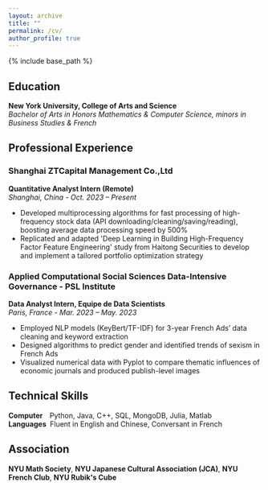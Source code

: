 ```yaml
---
layout: archive
title: ""
permalink: /cv/
author_profile: true
---
```


{% include base_path %}

## Education
**New York University, College of Arts and Science**  
*Bachelor of Arts in Honors Mathematics & Computer Science, minors in Business Studies & French*

## Professional Experience
### Shanghai ZTCapital Management Co.,Ltd
**Quantitative Analyst Intern (Remote)**  
*Shanghai, China - Oct. 2023 – Present*
- Developed multiprocessing algorithms for fast processing of high-frequency stock data (API downloading/cleaning/saving/reading), boosting average data processing speed by 500%
- Replicated and adapted 'Deep Learning in Building High-Frequency Factor Feature Engineering' study from Haitong Securities to develop and implement a tailored portfolio optimization strategy

### Applied Computational Social Sciences Data-Intensive Governance - PSL Institute
**Data Analyst Intern, Equipe de Data Scientists**  
*Paris, France - Mar. 2023 – May. 2023*
- Employed NLP models (KeyBert/TF-IDF) for 3-year French Ads’ data cleaning and keyword extraction
- Designed algorithms to predict gender and identified trends of sexism in French Ads
- Visualized numerical data with Pyplot to compare thematic influences of economic journals and produced publish-level images

  
## Technical Skills
**Computer&nbsp;&nbsp;&nbsp;**  Python, Java, C++, SQL, MongoDB, Julia, Matlab   
**Languages&nbsp;** Fluent in English and Chinese, Conversant in French

## Association
**NYU Math Society**, **NYU Japanese Cultural Association (JCA)**, **NYU French Club**, **NYU Rubik's Cube**

